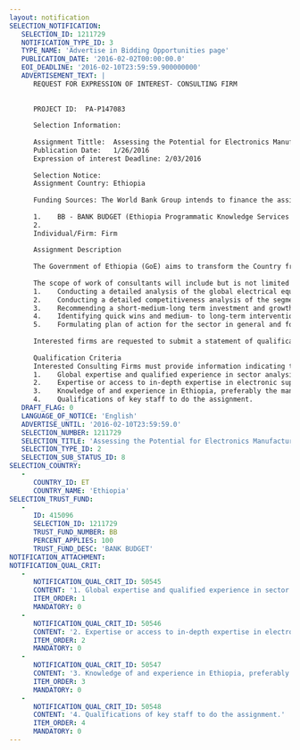 ```yaml
---
layout: notification
SELECTION_NOTIFICATION: 
   SELECTION_ID: 1211729
   NOTIFICATION_TYPE_ID: 3
   TYPE_NAME: 'Advertise in Bidding Opportunities page'
   PUBLICATION_DATE: '2016-02-02T00:00:00.0'
   EOI_DEADLINE: '2016-02-10T23:59:59.900000000'
   ADVERTISEMENT_TEXT: |
      REQUEST FOR EXPRESSION OF INTEREST- CONSULTING FIRM
      
      
      PROJECT ID:  PA-P147083        
      
      Selection Information:
      
      Assignment Tittle:  Assessing the Potential for Electronics Manufacturing Industry in Ethiopia
      Publication Date:   1/26/2016
      Expression of interest Deadline: 2/03/2016
      
      Selection Notice:
      Assignment Country: Ethiopia
      
      Funding Sources: The World Bank Group intends to finance the assignment/services under: 
      
      1.	BB - BANK BUDGET (Ethiopia Programmatic Knowledge Services  PA-P147083-IMPL-BB
      2.	
      Individual/Firm: Firm
      
      Assignment Description
      
      The Government of Ethiopia (GoE) aims to transform the Country from an agrarian to an industrial-led economy with a target to reach middle-income status by 2025. The Governments Vision 2025 seeks to enable Ethiopia to be the light manufacturing hub of Africa with the manufacturing sector growing by 22 percent/year and creating 200,000 jobs annually. In its medium-term development strategy, the Growth and Transformation Plan 2015/2016-2020/2021, the government identifies electronics suppliers, information and communications equipment manufacturing as one of the future potential growth industries. In this regard, the GoE will conduct a study to access the potential to develop the electronics industry for products classified under Division 26 and 27 of the International Standards Industrial Classification (ISIC) of economic activities. In support of GoEs initiative, the World Bank Group is soliciting for highly qualified firms to undertake this study which will require an assessment of the global electronics production value chain in order to identify the potential for Ethiopia's participation in the global production and distribution networks. The study will identify the potential of the sector, Ethiopia competitive as well as comparative endowments in specific segments and sub-segments and provide strategic direction for the development of the sector/sub sector both in the short term and the long terms. It will also identify the challenges and shortcomings, including risks that need to be addressed to foster the growth of the segment and sub-segments.
      
      The scope of work of consultants will include but is not limited to the following:
      1.	Conducting a detailed analysis of the global electrical equipment and electronic supplies, information and communication equipment manufacturing industries as classified under Division 26 and 27 of International Standards Industrial Classification (ISIC) of economic activities.
      2.	Conducting a detailed competitiveness analysis of the segments and sub-segments which offer the greatest opportunity for Ethiopia to develop vis-à-vis relevant regional and global comparators.
      3.	Recommending a short-medium-long term investment and growth strategy for Ethiopia to develop the priority segments and sub-segments of the electronics sector (as defined under Division 26 and 27 of International Standards Industrial Classification (ISIC)).  
      4.	Identifying quick wins and medium- to long-term interventions for developing the electronics sector in general and priority interventions for the niche segments and sub-segments.
      5.	Formulating plan of action for the sector in general and for each of the priority sub-categories in detail.
      
      Interested firms are requested to submit a statement of qualifications including description of similar assignments, experience in similar conditions, brief CVs of key team members, etc. Firms that have been determined to be qualified through the evaluated results of this first stage will be invited to submit proposals for the Request for Proposals (RFP)
      
      Qualification Criteria
      Interested Consulting Firms must provide information indicating that they are qualified and experienced to perform the service: This will include:  
      1.	Global expertise and qualified experience in sector analysis and studies, and formulation of sector development strategies
      2.	Expertise or access to in-depth expertise in electronic supplies, electrical equipment and ICT hardware industries 
      3.	Knowledge of and experience in Ethiopia, preferably the manufacturing sector
      4.	Qualifications of key staff to do the assignment.
   DRAFT_FLAG: 0
   LANGUAGE_OF_NOTICE: 'English'
   ADVERTISE_UNTIL: '2016-02-10T23:59:59.0'
   SELECTION_NUMBER: 1211729
   SELECTION_TITLE: 'Assessing the Potential for Electronics Manufacturing Industry in Ethiopia'
   SELECTION_TYPE_ID: 2
   SELECTION_SUB_STATUS_ID: 8
SELECTION_COUNTRY: 
   - 
      COUNTRY_ID: ET
      COUNTRY_NAME: 'Ethiopia'
SELECTION_TRUST_FUND: 
   - 
      ID: 415096
      SELECTION_ID: 1211729
      TRUST_FUND_NUMBER: BB
      PERCENT_APPLIES: 100
      TRUST_FUND_DESC: 'BANK BUDGET'
NOTIFICATION_ATTACHMENT: 
NOTIFICATION_QUAL_CRIT: 
   - 
      NOTIFICATION_QUAL_CRIT_ID: 50545
      CONTENT: '1. Global expertise and qualified experience in sector analysis and studies, and formulation of sector development strategies'
      ITEM_ORDER: 1
      MANDATORY: 0
   - 
      NOTIFICATION_QUAL_CRIT_ID: 50546
      CONTENT: '2. Expertise or access to in-depth expertise in electronic supplies, electrical equipment and ICT hardware industries'
      ITEM_ORDER: 2
      MANDATORY: 0
   - 
      NOTIFICATION_QUAL_CRIT_ID: 50547
      CONTENT: '3. Knowledge of and experience in Ethiopia, preferably the manufacturing sector'
      ITEM_ORDER: 3
      MANDATORY: 0
   - 
      NOTIFICATION_QUAL_CRIT_ID: 50548
      CONTENT: '4. Qualifications of key staff to do the assignment.'
      ITEM_ORDER: 4
      MANDATORY: 0
---
```

